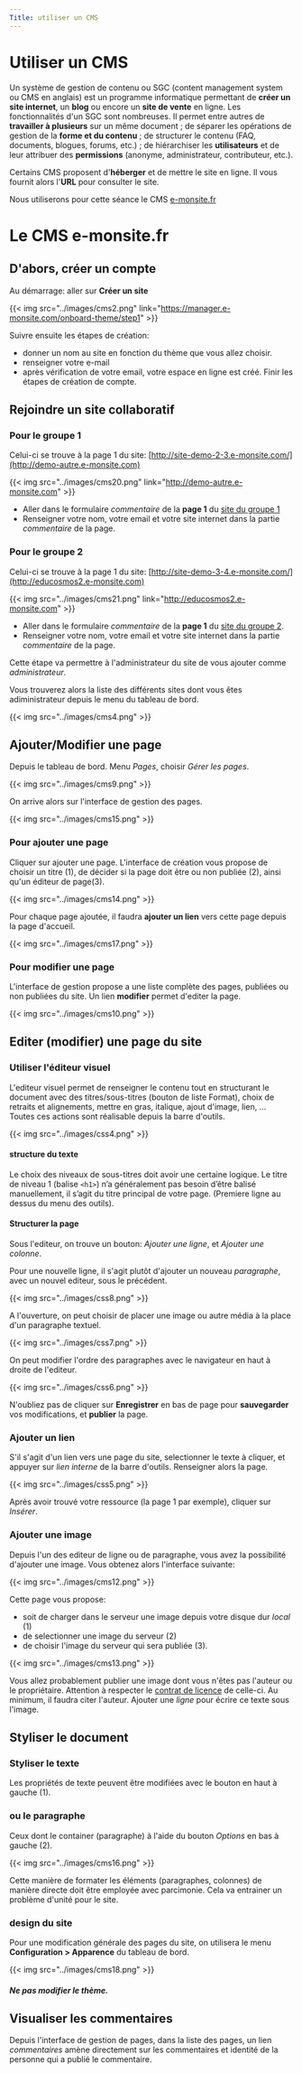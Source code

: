 ```yaml
---
Title: utiliser un CMS
---
```


# Utiliser un CMS
Un système de gestion de contenu ou SGC (content management system ou CMS en anglais) est un programme informatique permettant de **créer un site internet**, un **blog** ou encore un **site de vente** en ligne. Les fonctionnalités d'un SGC sont nombreuses. Il permet entre autres de **travailler à plusieurs** sur un même document ; de séparer les opérations de gestion de la **forme et du contenu** ; de structurer le contenu (FAQ, documents, blogues, forums, etc.) ; de hiérarchiser les **utilisateurs** et de leur attribuer des **permissions** (anonyme, administrateur, contributeur, etc.).

Certains CMS proposent d'**héberger** et de mettre le site en ligne. Il vous fournit alors l'**URL** pour consulter le site.


Nous utiliserons pour cette séance le CMS [e-monsite.fr](https://www.e-monsite.com)

# Le CMS e-monsite.fr
## D'abors, créer un compte
Au démarrage: aller sur **Créer un site**

{{< img src="../images/cms2.png" link="https://manager.e-monsite.com/onboard-theme/step1" >}}



Suivre ensuite les étapes de création:

* donner un nom au site en fonction du thème que vous allez choisir.
* renseigner votre e-mail
* après vérification de votre email, votre espace en ligne est créé. Finir les étapes de création de compte.

## Rejoindre un site collaboratif

### Pour le groupe 1
Celui-ci se trouve à la page 1 du site: [http://site-demo-2-3.e-monsite.com/](http://demo-autre.e-monsite.com)

{{< img src="../images/cms20.png" link="http://demo-autre.e-monsite.com" >}}

* Aller dans le formulaire *commentaire* de la **page 1** du [site du groupe 1](http://demo-autre.e-monsite.com/pages/typographies-et-boutons.html)
* Renseigner votre nom, votre email et votre site internet dans la partie *commentaire* de la page.

### Pour le groupe 2
Celui-ci se trouve à la page 1 du site: [http://site-demo-3-4.e-monsite.com/](http://educosmos2.e-monsite.com)

{{< img src="../images/cms21.png" link="http://educosmos2.e-monsite.com" >}}

* Aller dans le formulaire *commentaire* de la **page 1** du [site du groupe 2](http://educosmos2.e-monsite.com/pages/page-1.html).
* Renseigner votre nom, votre email et votre site internet dans la partie *commentaire* de la page.

Cette étape va permettre à l'administrateur du site de vous ajouter comme *administrateur*.

Vous trouverez alors la liste des différents sites dont vous êtes adiministrateur depuis le menu du tableau de bord.

{{< img src="../images/cms4.png" >}}

## Ajouter/Modifier une page
Depuis le tableau de bord. Menu *Pages*, choisir *Gérer les pages*.

{{< img src="../images/cms9.png" >}}

On arrive alors sur l'interface de gestion des pages.

{{< img src="../images/cms15.png" >}}

### Pour ajouter une page
Cliquer sur ajouter une page. L'interface de création vous propose de choisir un titre (1), de décider si la page doit être ou non publiée (2), ainsi qu'un éditeur de page(3).

{{< img src="../images/cms14.png" >}}

Pour chaque page ajoutée, il faudra **ajouter un lien** vers cette page depuis la page d'accueil.

{{< img src="../images/cms17.png" >}}

### Pour modifier une page
L'interface de gestion propose a une liste complète des pages, publiées ou non publiées du site. Un lien **modifier** permet d'editer la page.

{{< img src="../images/cms10.png" >}}



## Editer (modifier) une page du site
### Utiliser l'éditeur visuel
L'editeur visuel permet de renseigner le contenu tout en structurant le document avec des titres/sous-titres (bouton de liste Format), choix de retraits et alignements, mettre en gras, italique, ajout d'image, lien, ... Toutes ces actions sont réalisable depuis la barre d'outils.

{{< img src="../images/css4.png" >}}

#### structure du texte
Le choix des niveaux de sous-titres doit avoir une certaine logique. Le titre de niveau 1 (balise `<h1>`) n’a généralement pas besoin d’être balisé manuellement, il s’agit du titre principal de votre page. (Premiere ligne au dessus du menu des outils).

#### Structurer la page
Sous l'editeur, on trouve un bouton: *Ajouter une ligne*, et *Ajouter une colonne*. 

Pour une nouvelle ligne, il s'agit plutôt d'ajouter un nouveau *paragraphe*, avec un nouvel editeur, sous le précédent.

{{< img src="../images/css8.png" >}}

A l'ouverture, on peut choisir de placer une image ou autre média à la place d'un paragraphe textuel.

{{< img src="../images/css7.png" >}}

On peut modifier l'ordre des paragraphes avec le navigateur en haut à droite de l'editeur.

{{< img src="../images/css6.png" >}}

N'oubliez pas de cliquer sur **Enregistrer** en bas de page pour **sauvegarder** vos modifications, et **publier** la page.

### Ajouter un lien
S'il s'agit d'un lien vers une page du site, selectionner le texte à cliquer, et appuyer sur *lien interne* de la barre d'outils. Renseigner alors la page.

{{< img src="../images/css5.png" >}}

Après avoir trouvé votre ressource (la page 1 par exemple), cliquer sur *Insérer*.

### Ajouter une image
Depuis l'un des editeur de ligne ou de paragraphe, vous avez la possibilité d'ajouter une image. Vous obtenez alors l'interface suivante:

{{< img src="../images/cms12.png" >}}

Cette page vous propose:

* soit de charger dans le serveur une image depuis votre disque dur *local* (1)
* de selectionner une image du serveur (2)
* de choisir l'image du serveur qui sera publiée (3).

{{< img src="../images/cms13.png" >}}

Vous allez probablement publier une image dont vous n'êtes pas l'auteur ou le propriétaire. Attention à respecter le [contrat de licence](https://creativecommons.org/faq/fr/) de celle-ci. Au minimum, il faudra citer l'auteur. Ajouter une *ligne* pour écrire ce texte sous l'image.


## Styliser le document
### Styliser le texte
Les propriétés de texte peuvent être modifiées avec le bouton en haut à gauche (1).
###  ou le paragraphe
Ceux dont le container (paragraphe) à l'aide du bouton *Options* en bas à gauche (2).

{{< img src="../images/cms16.png" >}}


Cette manière de formater les éléments (paragraphes, colonnes) de manière directe doit être employée avec parcimonie. Cela va entrainer un problème d'unité pour le site. 

### design du site
Pour une modification générale des pages du site, on utilisera le menu **Configuration > Apparence** du tableau de bord. 

{{< img src="../images/cms18.png" >}}

#### *Ne pas modifier le thème.*

## Visualiser les commentaires
Depuis l'interface de gestion de pages, dans la liste des pages, un lien *commentaires* amène directement sur les commentaires et identité de la personne qui a publié le commentaire.






